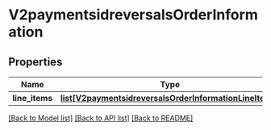 # V2paymentsidreversalsOrderInformation

## Properties
Name | Type | Description | Notes
------------ | ------------- | ------------- | -------------
**line_items** | [**list[V2paymentsidreversalsOrderInformationLineItems]**](V2paymentsidreversalsOrderInformationLineItems.md) |  | [optional] 

[[Back to Model list]](../README.md#documentation-for-models) [[Back to API list]](../README.md#documentation-for-api-endpoints) [[Back to README]](../README.md)


